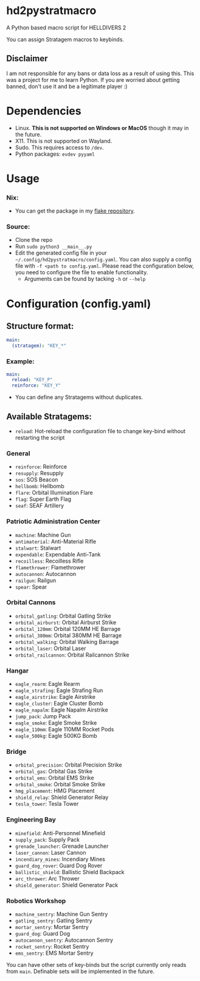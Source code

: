 # hd2pystratmacro
A Python based macro script for HELLDIVERS 2 </br>

You can assign Stratagem macros to keybinds. </br>

## Disclaimer
I am not responsible for any bans or data loss as a result of using this. This was a project for me to learn Python. If you are worried about getting banned, don't use it and be a legitimate player :) </br>

# Dependencies
- Linux. <b>This is not supported on Windows or MacOS</b> though it may in the future.
- X11. This is not supported on Wayland.
- Sudo. This requires access to `/dev`.
- Python packages: `evdev pyyaml`

# Usage
### Nix:
- You can get the package in my [flake repository](https://github.com/PassiveLemon/lemonake). </br>
### Source:
- Clone the repo
- Run `sudo python3 __main__.py`
- Edit the generated config file in your `~/.config/hd2pystratmacro/config.yaml`. You can also supply a config file with `-f <path to config.yaml`. Please read the configuration below, you need to configure the file to enable functionality. </br>
  - Arguments can be found by tacking `-h` or `--help`

# Configuration (config.yaml)
## Structure format:
```yaml
main:
  (stratagem): "KEY_*"
```
### Example:
```yaml
main:
  reload: "KEY_P"
  reinforce: "KEY_Y"
```
- You can define any Stratagems without duplicates.

## Available Stratagems:
- `reload`: Hot-reload the configuration file to change key-bind without restarting the script

### General
- `reinforce`: Reinforce
- `resupply`: Resupply
- `sos`: SOS Beacon
- `hellbomb`: Hellbomb
- `flare`: Orbital Illumination Flare
- `flag`: Super Earth Flag
- `seaf`: SEAF Artillery

### Patriotic Administration Center
- `machine`: Machine Gun
- `antimaterial`: Anti-Material Rifle
- `stalwart`: Stalwart
- `expendable`: Expendable Anti-Tank
- `recoilless`: Recoilless Rifle
- `flamethrower`: Flamethrower
- `autocannon`: Autocannon
- `railgun`: Railgun
- `spear`: Spear

### Orbital Cannons
- `orbital_gatling`: Orbital Gatling Strike
- `orbital_airburst`: Orbital Airburst Strike
- `orbital_120mm`: Orbital 120MM HE Barrage
- `orbital_380mm`: Orbital 380MM HE Barrage
- `orbital_walking`: Orbital Walking Barrage
- `orbital_laser`: Orbital Laser
- `orbital_railcannon`: Orbital Railcannon Strike

### Hangar
- `eagle_rearm`: Eagle Rearm
- `eagle_strafing`: Eagle Strafing Run
- `eagle_airstrike`: Eagle Airstrike
- `eagle_cluster`: Eagle Cluster Bomb
- `eagle_napalm`: Eagle Napalm Airstrike
- `jump_pack`: Jump Pack
- `eagle_smoke`: Eagle Smoke Strike
- `eagle_110mm`: Eagle 110MM Rocket Pods
- `eagle_500kg`: Eagle 500KG Bomb

### Bridge
- `orbital_precision`: Orbital Precision Strike
- `orbital_gas`: Orbital Gas Strike
- `orbital_ems`: Orbital EMS Strike
- `orbital_smoke`: Orbital Smoke Strike
- `hmg_placement`: HMG Placement
- `shield_relay`: Shield Generator Relay
- `tesla_tower`: Tesla Tower

### Engineering Bay
- `minefield`: Anti-Personnel Minefield
- `supply_pack`: Supply Pack
- `grenade_launcher`: Grenade Launcher
- `laser_cannon`: Laser Cannon
- `incendiary_mines`: Incendiary Mines
- `guard_dog_rover`: Guard Dog Rover
- `ballistic_shield`: Ballistic Shield Backpack
- `arc_thrower`: Arc Thrower
- `shield_generator`: Shield Generator Pack

### Robotics Workshop
- `machine_sentry`: Machine Gun Sentry
- `gatling_sentry`: Gatling Sentry
- `mortar_sentry`: Mortar Sentry
- `guard_dog`: Guard Dog
- `autocannon_sentry`: Autocannon Sentry
- `rocket_sentry`: Rocket Sentry
- `ems_sentry`: EMS Mortar Sentry

You can have other sets of key-binds but the script currently only reads from `main`. Definable sets will be implemented in the future.
